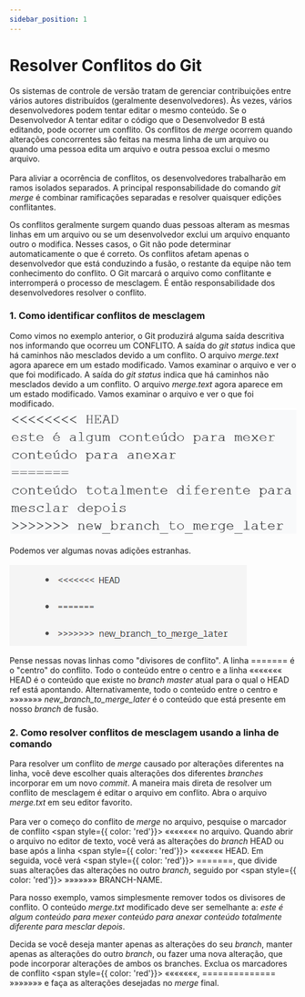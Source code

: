 ```yaml
---
sidebar_position: 1
---
```


# Resolver Conflitos do Git

Os sistemas de controle de versão tratam de gerenciar contribuições entre vários autores distribuídos (geralmente desenvolvedores). Às vezes, vários desenvolvedores podem tentar editar o mesmo conteúdo. Se o Desenvolvedor A tentar editar o código que o Desenvolvedor B está editando, pode ocorrer um conflito. Os conflitos de _merge_ ocorrem quando alterações concorrentes são feitas na mesma linha de um arquivo ou quando uma pessoa edita um arquivo e outra pessoa exclui o mesmo arquivo.<br></br>
Para aliviar a ocorrência de conflitos, os desenvolvedores trabalharão em ramos isolados separados. A principal responsabilidade do comando _git merge_ é combinar ramificações separadas e resolver quaisquer edições conflitantes.  

Os conflitos geralmente surgem quando duas pessoas alteram as mesmas linhas em um arquivo ou se um desenvolvedor exclui um arquivo enquanto outro o modifica. Nesses casos, o Git não pode determinar automaticamente o que é correto. Os conflitos afetam apenas o desenvolvedor que está conduzindo a fusão, o restante da equipe não tem conhecimento do conflito. O Git marcará o arquivo como conflitante e interromperá o processo de mesclagem. É então responsabilidade dos desenvolvedores resolver o conflito.

### 1. Como identificar conflitos de mesclagem

Como vimos no exemplo anterior, o Git produzirá alguma saída descritiva nos informando que ocorreu um CONFLITO. A saída do _git status_ indica que há caminhos não mesclados devido a um conflito. O arquivo _merge.text_ agora aparece em um estado modificado. Vamos examinar o arquivo e ver o que foi modificado. A saída do _git status_ indica que há caminhos não mesclados devido a um conflito. O arquivo _merge.text_ agora aparece em um estado modificado. Vamos examinar o arquivo e ver o que foi modificado.
![Arquivo](img/arquivo.png)<br></br>
Podemos ver algumas novas adições estranhas.<br></br>
![Edições no arquivo](img/arquivoEditado.png)

Pense nessas novas linhas como "divisores de conflito". A linha ======= é o "centro" do conflito. Todo o conteúdo entre o centro e a linha ««««««« HEAD é o conteúdo que existe no _branch master_ atual para o qual o HEAD ref está apontando. Alternativamente, todo o conteúdo entre o centro e »»»»»»» *_new_branch_to_merge_later_* é o conteúdo que está presente em nosso _branch_ de fusão.

### 2. Como resolver conflitos de mesclagem usando a linha de comando

Para resolver um conflito de _merge_ causado por alterações diferentes na linha, você deve escolher quais alterações dos diferentes _branches_ incorporar em um novo _commit_. A maneira mais direta de resolver um conflito de mesclagem é editar o arquivo em conflito. Abra o arquivo _merge.txt_ em seu editor favorito.<br></br>
Para ver o começo do conflito de _merge_ no arquivo, pesquise o marcador de conflito 
<span style={{ color: 'red'}}> ««««««« </span> no arquivo. Quando abrir o arquivo no editor de texto, você verá as alterações do _branch_ HEAD ou base após a linha <span style={{ color: 'red'}}> ««««««« HEAD</span>. Em seguida, você verá <span style={{ color: 'red'}}> =======</span>, que divide suas alterações das alterações no outro _branch_, seguido por <span style={{ color: 'red'}}> »»»»»»» BRANCH-NAME</span>. 

Para nosso exemplo, vamos simplesmente remover todos os divisores de conflito. O conteúdo _merge.txt_ modificado deve ser semelhante a: _este é algum conteúdo para mexer conteúdo para anexar conteúdo totalmente diferente para mesclar depois_.

Decida se você deseja manter apenas as alterações do seu _branch_, manter apenas as alterações do outro _branch_, ou fazer uma nova alteração, que pode incorporar alterações de ambos os branches. Exclua os marcadores de conflito <span style={{ color: 'red'}}> «««««««, ============== »»»»»»» </span> e faça as alterações desejadas no _merge_ final. 

